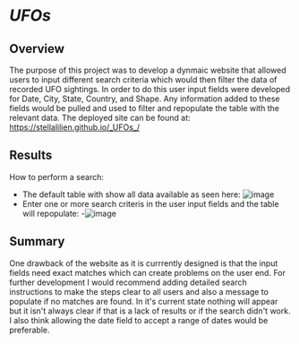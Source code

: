 # _UFOs_

## Overview
The purpose of this project was to develop a dynmaic website that allowed users to input different search criteria which would then filter the data of recorded UFO sightings. In order to do this user input fields were developed for Date, City, State, Country, and Shape. Any information added to these fields would be pulled and used to filter and repopulate the table with the relevant data. The deployed site can be found at: https://stellalilien.github.io/_UFOs_/

## Results
How to perform a search: 
- The default table with show all data available as seen here:
![image](https://user-images.githubusercontent.com/94754972/161448647-c3f935c5-f6e1-42b2-9cc9-0f0610073526.png)
- Enter one or more search criteris in the user input fields and the table will repopulate:
-![image](https://user-images.githubusercontent.com/94754972/161449291-6371d0c4-f235-46f4-93bc-762e518f74c5.png)


## Summary
One drawback of the website as it is currrently designed is that the input fields need exact matches which can create problems on the user end. For further development I would recommend adding detailed search instructions to make the steps clear to all users and also a message to populate if no matches are found. In it's current state nothing will appear but it isn't always clear if that is a lack of results or if the search didn't work. I also think allowing the date field to accept a range of dates would be preferable. 
